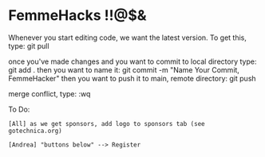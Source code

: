 FemmeHacks !!@$&
=========


Whenever you start editing code, we want the latest version. To get this, type: 
	git pull 

once you've made changes and you want to commit to local directory
type: 
	git add .
then you want to name it:
	git commit -m "Name Your Commit, FemmeHacker"
then you want to push it to main, remote directory:
	git push

merge conflict, type: :wq 

To Do: 

	[All] as we get sponsors, add logo to sponsors tab (see gotechnica.org)
	
	[Andrea] "buttons below" --> Register
	 
	

